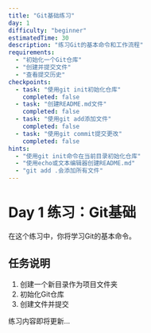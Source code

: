 ```yaml
---
title: "Git基础练习"
day: 1
difficulty: "beginner"
estimatedTime: 30
description: "练习Git的基本命令和工作流程"
requirements:
  - "初始化一个Git仓库"
  - "创建并提交文件"
  - "查看提交历史"
checkpoints:
  - task: "使用git init初始化仓库"
    completed: false
  - task: "创建README.md文件"
    completed: false
  - task: "使用git add添加文件"
    completed: false
  - task: "使用git commit提交更改"
    completed: false
hints:
  - "使用git init命令在当前目录初始化仓库"
  - "使用echo或文本编辑器创建README.md"
  - "git add .会添加所有文件"
---
```


# Day 1 练习：Git基础

在这个练习中，你将学习Git的基本命令。

## 任务说明

1. 创建一个新目录作为项目文件夹
2. 初始化Git仓库
3. 创建文件并提交

练习内容即将更新...